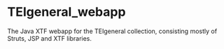 # TEIgeneral_webapp
The Java XTF webapp for the TEIgeneral collection, consisting mostly of Struts, JSP and XTF libraries.
